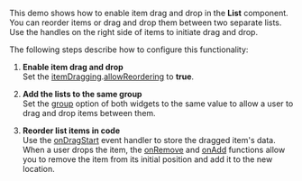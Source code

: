 This demo shows how to enable item drag and drop in the **List** component. You can reorder items or drag and drop them between two separate lists. Use the handles on the right side of items to initiate drag and drop.

The following steps describe how to configure this functionality:

1. **Enable item drag and drop**        
Set the [itemDragging](/Documentation/ApiReference/UI_Widgets/dxList/Configuration/#itemDragging).[allowReordering](/Documentation/ApiReference/UI_Widgets/dxSortable/Configuration/#allowReordering) to **true**.

1. **Add the lists to the same group**      
Set the [group](/Documentation/ApiReference/UI_Widgets/dxSortable/Configuration/#group) option of both widgets to the same value to allow a user to drag and drop items between them.

1. **Reorder list items in code**       
Use the [onDragStart](/Documentation/ApiReference/UI_Widgets/dxSortable/Configuration/#onDragStart) event handler to store the dragged item's data. When a user drops the item, the [onRemove](/Documentation/ApiReference/UI_Widgets/dxSortable/Configuration/#onRemove) and [onAdd](/Documentation/ApiReference/UI_Widgets/dxSortable/Configuration/#onAdd) functions allow you to remove the item from its initial position and add it to the new location.